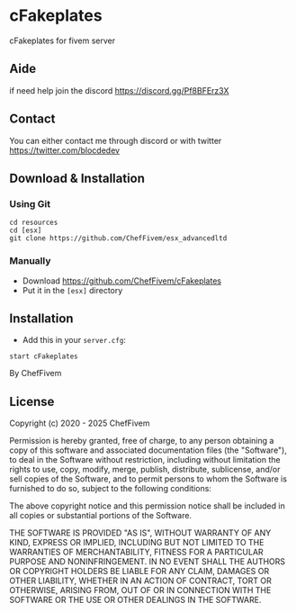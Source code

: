 # cFakeplates
cFakeplates for fivem server
## Aide
if need help join the discord
https://discord.gg/Pf8BFErz3X

## Contact
You can either contact me through discord or with twitter
https://twitter.com/blocdedev

## Download & Installation

### Using Git
```
cd resources
cd [esx]
git clone https://github.com/ChefFivem/esx_advancedltd
```

### Manually
- Download https://github.com/ChefFivem/cFakeplates
- Put it in the `[esx]` directory

## Installation
- Add this in your `server.cfg`:

```
start cFakeplates
```

By ChefFivem

## License

Copyright (c) 2020 - 2025 ChefFivem

Permission is hereby granted, free of charge, to any person obtaining a copy
of this software and associated documentation files (the "Software"), to deal
in the Software without restriction, including without limitation the rights
to use, copy, modify, merge, publish, distribute, sublicense, and/or sell
copies of the Software, and to permit persons to whom the Software is
furnished to do so, subject to the following conditions:

The above copyright notice and this permission notice shall be included in all
copies or substantial portions of the Software.

THE SOFTWARE IS PROVIDED "AS IS", WITHOUT WARRANTY OF ANY KIND, EXPRESS OR
IMPLIED, INCLUDING BUT NOT LIMITED TO THE WARRANTIES OF MERCHANTABILITY,
FITNESS FOR A PARTICULAR PURPOSE AND NONINFRINGEMENT. IN NO EVENT SHALL THE
AUTHORS OR COPYRIGHT HOLDERS BE LIABLE FOR ANY CLAIM, DAMAGES OR OTHER
LIABILITY, WHETHER IN AN ACTION OF CONTRACT, TORT OR OTHERWISE, ARISING FROM,
OUT OF OR IN CONNECTION WITH THE SOFTWARE OR THE USE OR OTHER DEALINGS IN THE
SOFTWARE.
